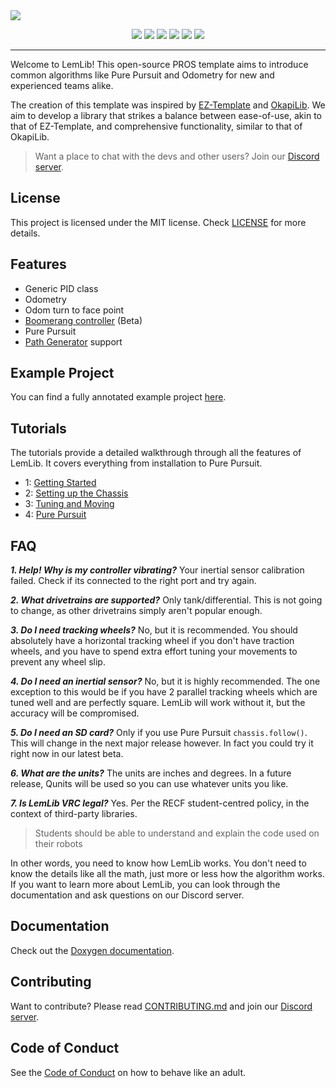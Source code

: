 <img src="docs/assets/LemLib_Banner_V3.png">
<p align="center">
    <img src="https://img.shields.io/github/contributors/LemLib/LemLib?style=for-the-badge">
    <img src="https://img.shields.io/github/stars/LemLib/LemLib?style=for-the-badge">
    <img src="https://img.shields.io/github/downloads/LemLib/LemLib/total?style=for-the-badge">
    <img src="https://img.shields.io/github/actions/workflow/status/LemLib/LemLib/pros-build.yml?style=for-the-badge">
    <img src="https://img.shields.io/badge/version-v0.4.8-blue?style=for-the-badge">
    <img src="https://img.shields.io/badge/pre_release-v0.5.0-blue?style=for-the-badge">
</p>
<hr>
Welcome to LemLib! This open-source PROS template aims to introduce common algorithms like Pure Pursuit and Odometry for new and experienced teams alike.

The creation of this template was inspired by [EZ-Template](https://github.com/EZ-Robotics/EZ-Template) and [OkapiLib](https://github.com/OkapiLib/OkapiLib). We aim to develop a library that strikes a balance between ease-of-use, akin to that of EZ-Template, and comprehensive functionality, similar to that of OkapiLib.

> Want a place to chat with the devs and other users? Join our [Discord server](https://discord.gg/pCHr7XZUTj).

## License
This project is licensed under the MIT license. Check [LICENSE](https://github.com/LemLib/LemLib/blob/master/LICENSE) for more details.

## Features
- Generic PID class
- Odometry
- Odom turn to face point
- [Boomerang controller](https://www.desmos.com/calculator/sptjw5szex) (Beta)
- Pure Pursuit
- [Path Generator](https://github.com/LemLib/Path-Gen) support

## Example Project
You can find a fully annotated example project [here](https://github.com/LemLib/LemLib/blob/master/src/main.cpp).

## Tutorials
The tutorials provide a detailed walkthrough through all the features of LemLib. It covers everything from installation to Pure Pursuit.
 - 1: [Getting Started](https://lemlib.github.io/LemLib/md_docs_tutorials_1_getting_started.html)
 - 2: [Setting up the Chassis](https://lemlib.github.io/LemLib/md_docs_tutorials_2_setting_up_the_chassis.html)
 - 3: [Tuning and Moving](https://lemlib.github.io/LemLib/md_docs_tutorials_3_tuning_and_moving.html)
 - 4: [Pure Pursuit](https://lemlib.github.io/LemLib/md_docs_tutorials_4_pure_pursuit.html)

## FAQ
_**1. Help! Why is my controller vibrating?**_
Your inertial sensor calibration failed.
Check if its connected to the right port and try again.

_**2. What drivetrains are supported?**_
Only tank/differential.
This is not going to change, as other drivetrains simply aren't popular enough.

_**3. Do I need tracking wheels?**_
No, but it is recommended.
You should absolutely have a horizontal tracking wheel if you don't have traction wheels, and you have to spend extra effort tuning your movements to prevent any wheel slip.

_**4. Do I need an inertial sensor?**_
No, but it is highly recommended.
The one exception to this would be if you have 2 parallel tracking wheels which are tuned well and are perfectly square. LemLib will work without it, but the accuracy will be compromised. 

_**5. Do I need an SD card?**_
Only if you use Pure Pursuit `chassis.follow()`.
This will change in the next major release however. In fact you could try it right now in our latest beta.

_**6. What are the units?**_
The units are inches and degrees.
In a future release, Qunits will be used so you can use whatever units you like.

_**7. Is LemLib VRC legal?**_
Yes.
Per the RECF student-centred policy, in the context of third-party libraries.
> Students should be able to understand and explain the code used on their robots

In other words, you need to know how LemLib works. You don't need to know the details like all the math, just more or less how the algorithm works. If you want to learn more about LemLib, you can look through the documentation and ask questions on our Discord server.

## Documentation
Check out the [Doxygen documentation](https://lemlib.github.io/LemLib/index.html).

## Contributing
Want to contribute? Please read [CONTRIBUTING.md](https://github.com/LemLib/LemLib/blob/master/.github/CONTRIBUTING.md) and join our [Discord server](https://discord.gg/pCHr7XZUTj).

## Code of Conduct
See the [Code of Conduct](https://github.com/LemLib/LemLib/blob/master/.github/CODE_OF_CONDUCT.md) on how to behave like an adult.
